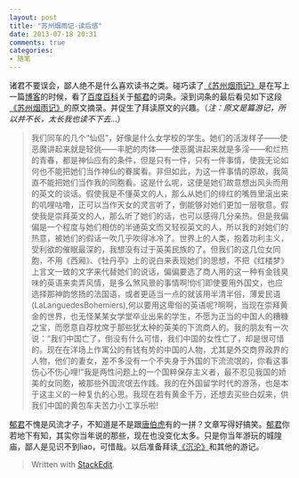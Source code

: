 ```yaml
---
layout: post
title: "苏州烟雨记-读后感"
date: 2013-07-18 20:31
comments: true
categories: 
- 随笔
---
```

诸君不要误会，鄙人绝不是什么喜欢读书之类。碰巧读了[《苏州烟雨记》][1]是在写上一篇[博客][2]的时候，看了[百度百科][3]关于[郁君][4]的词条。滚到词条的最后看见如下这段[《苏州烟雨记》][5]的原文摘录。并促生了拜读原文的兴趣。（*注：原文是篇游记，所以并不长，太长我也读不下去...*）

<!--more-->

>我们同车的几个“仙侣”，好像是什么女学校的学生。她们的活泼样子——使恶魔讲起来就是轻佻——丰肥的肉体——使恶魔讲起来就是多淫——和烂热的青春，都是神仙应有的条件，但是只有一件，只有一件事情，使我无论如何也不能把她们当作神仙的眷属看。非但如此，为这一件事情的原故，我简直不能把她们当作我的同胞看。这是什么呢，这便是她们故意想出风头而用的英文的谈话。假使我是不懂英文的人，那么从她们的绯红的嘴唇里滚出来的叽哩咕噜，正可以当作天女的灵言听了，倒能够对她们更加一层敬意。假使我是崇拜英文的人，那么听了她们的话，也可以感得几分亲热。但是我偏偏是一个程度与她们相仿的半通英文而又轻视英文的人，所以我的对她们的热意，被她们的假话一吹几乎吹得冰冷了。世界上的人类，抱着功利主义，受利欲的催眠最深的，我想没有过于英美民族的了。但我们的这几位女同胞，不用《西厢》、《牡丹亭》上的说白来表现她们的思想，不把《红楼梦》上言文一致的文字来代替她们的说话，偏偏要选了商人用的这一种有金钱臭味的英语来卖弄风情，是多么煞风景的事情啊!你们即使要用外国文，也应选择那神韵悠扬的法国语，或者更适当一点的就该用半清半俗，薄爱民语(LaLanguedesBohemiers),何以要用这卑俗的英语呢?啊啊，当现在崇拜黄金的世界，也无怪某某女学堂卒业出来的学生，不愿为正当的中国人的糟糠之宝，而愿意自荐枕席于那些犹太种的英美的下流商人的。我的朋友有一次说：“我们中国亡了，倒没有什么可惜，我们中国的女性亡了，却是很可惜的。现在在洋场上作寓公的有钱有势的中国的人物，尤其是外交商界政界的人物，他们的妻女，差不多没有一个不失身于外国的下流流氓的，你看这事伤心不伤心哩!”我是两性问题上的一个国粹保存主义者，最不忍见我国的娇美的女同胞，被那些外国流氓去作践。我的在外国留学时代的游荡，也是本于这主义的一种复仇的心思。我现在若有黄金千万，还想去买些白奴来，供我们中国的黄包车夫苦力小工享乐啦!  

[郁君][6]不愧是风流才子，不知道是不是跟[唐伯虎][7]有的一拼？文章写得好搞笑。[郁君][8]你若地下有知，其实你当年说的那些，现在也没变化太多。只是你当年游玩的城隍庙，鄙人是见识不到liao，可惜哉。以后准备拜读[《沉沦》][9]和其他的游记。

> Written with [StackEdit](http://benweet.github.io/stackedit/).


  [1]: http://tieba.baidu.com/p/870627983
  [2]: http://fatman13.me/blog/2013/07/15/jian-ti-vsfan-ti/
  [3]: http://baike.baidu.com/
  [4]: http://baike.baidu.com/view/14153.htm
  [5]: http://tieba.baidu.com/p/870627983
  [6]: http://baike.baidu.com/view/14153.htm
  [7]: http://baike.baidu.com/view/5162.htm
  [8]: http://baike.baidu.com/view/14153.htm
  [9]: http://www.millionbook.net/mj/y/yudafu/ydfz/002.htm

